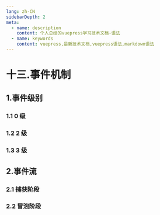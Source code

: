 ```yaml
---
lang: zh-CN
sidebarDepth: 2
meta:
  - name: description
    content: 个人总结的vuepress学习技术文档-语法
  - name: keywords
    content: vuepress,最新技术文档,vuepress语法,markdown语法
---
```


# 十三.事件机制

## 1.事件级别

### 1.1 0 级

### 1.2 2 级

### 1.3 3 级

## 2.事件流

### 2.1 捕获阶段

### 2.2 冒泡阶段
